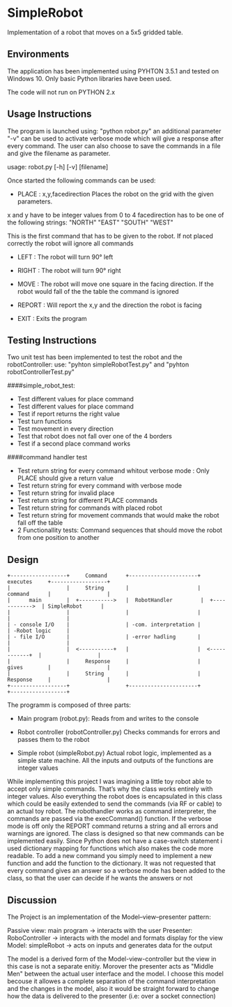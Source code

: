 # SimpleRobot

Implementation of a robot that moves on a 5x5 gridded table.

## Environments

The application has been implemented using PYHTON 3.5.1 and tested on Windows 10. Only basic Python libraries have been used.

The code will not run on PYTHON 2.x


## Usage Instructions

The program is launched using: "python robot.py" an additional parameter "-v" can be used to activate verbose mode
which will give a response after every command.
The user can also choose to save the commands in a file and give the filename as parameter.


usage: robot.py [-h] [-v] [filename]

Once started the following commands can be used:

- PLACE : x,y,facedirection
Places the robot on the grid with the given parameters.

x and y have to be integer values from 0 to 4
facedirection has to be one of the following strings: "NORTH" "EAST" "SOUTH" "WEST"

This is the first command that has to be given to the robot. If not placed correctly the robot will ignore
all commands


- LEFT : The robot will turn 90° left

- RIGHT : The robot will turn 90° right

- MOVE : The robot will move one square in the facing direction. If the robot would fall of the  the table the command is ignored

- REPORT : Will report the x,y and the direction the robot is facing

- EXIT : Exits the program


## Testing Instructions

Two unit test has been implemented to test the robot and the robotController:
use:
"pyhton simpleRobotTest.py" and "pyhton robotControllerTest.py"


####simple_robot_test:
-	Test different values for place command
-	Test different values for place command
-	Test if report returns the right value
-	Test turn functions
-	Test movement in every direction
-	Test that robot does not fall over one of the 4 borders
-	Test if a second place command works

####command handler test
-	Test return string for every command whitout verbose mode : Only PLACE should give a return value
-	Test return string for every command with verbose mode
-	Test return string for invalid place 
-	Test return string for different PLACE commands
-	Test return string for commands with placed robot
-	Test return string for movement commands that would make the robot fall off the table
-	2 Functionallity tests: Command sequences that should move the robot from one position to another

## Design

```
+------------------+     Command      +----------------------+     executes     +------------------+
|                  |     String       |                      |     command      |                  |
|      main        |  +----------->   |  RobotHandler         |  +------------>  | SimpleRobot      |
|                  |                  |                      |                  |                  |
| - console I/O    |                  | -com. interpretation |                  | -Robot logic     |
| - file I/O       |                  | -error hadling       |                  |                  |
|                  |  <-----------+   |                      |  <------------+  |                  |
|                  |     Response     |                      |     gives        |                  |
|                  |     String       |                      |     Response     |                  |
+------------------+                  +----------------------+                  +------------------+

```


The programm is composed of three parts:

- Main program (robot.py):
Reads from and writes to the console

- Robot controller (robotController.py)
Checks commands for errors and passes them to the robot

- Simple robot (simpleRobot.py)
Actual robot logic, implemented as a simple state machine. All the inputs and outputs of the functions are integer values


While implementing this project I was imagining a little toy robot able to accept only simple commands. That’s why the class works entirely
with integer values. Also everything the robot does is encapsulated in this class which could be easily extended to send the commands (via RF or cable) to
an actual toy robot.
The robothandler works as command interpreter, the commands are passed via the execCommand() function. If the verbose mode is off only the REPORT command returns a string
and all errors and warnings are ignored. The class is designed so that new commands can be implemented easily.
Since Python does not have a case-switch statement i used dictionary mapping for functions which also makes the code more readable.
To add a new command you simply need to implement a new function and add the function to the dictionary. 
It was not requested that every command gives an answer so a verbose mode has been added to the class, so that the user can decide if he wants the answers or not



## Discussion

The Project is an implementation of the Model–view–presenter pattern:

Passive view: main program -> interacts with the user
Presenter: RoboController -> interacts with the model and formats display for the view
Model:	simpleRobot -> acts on inputs and generates data for the output

The model is a derived form of the Model-view-controller but the view in this case is not a separate enitiy. Morover the presenter
acts as "Middle Men" between the actual user interface and the model. I choose this model becouse it allowes a complete separation
of the command interpretation and the changes in the model, also it would be straight forward to change how the data is delivered to the presenter
(i.e: over a socket connection)

